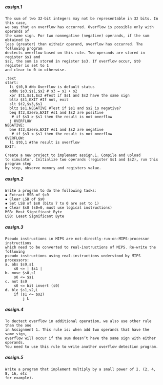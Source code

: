 ##### assign.1
    The sum of two 32-bit integers may not be representable in 32 bits. In this case, 
    we say that an overflow has occurred. Overflow is possible only with operands of 
    the same sign. For two nonnegative (negative) operands, if the sum obtained is 
    less (greater) than eitheir operand, overflow has occurred. The following program 
    dectects overflow based on this rule. Two operands are stored in register $s1 and 
    $s2, the sum is stored in register $s3. If overflow occur, $t0 register is set to 1 
    and clear to 0 in otherwise.

    .text
    start:
      li $t0,0 #No Overflow is default status
      addu $s3,$s1,$s2 # s3 = s1 + s2
      xor $t1,$s1,$s2 #Test if $s1 and $s2 have the same sign
      bltz $t1,EXIT #If not, exit
      slt $t2,$s3,$s1
      bltz $s1,NEGATIVE #Test if $s1 and $s2 is negative?
      beq $t2,$zero,EXIT #s1 and $s2 are positive
       # if $s3 > $s1 then the result is not overflow
      j OVERFLOW
    NEGATIVE:
      bne $t2,$zero,EXIT #s1 and $s2 are negative
       # if $s3 < $s1 then the result is not overflow
    OVERFLOW:
      li $t0,1 #the result is overflow
    EXIT:

    Create a new project to implement assign.1. Compile and upload 
    to simulator. Initialize two operands (register $s1 and $s2), run this program step 
    by step, observe memory and registers value.
##### assign.2
    Write a program to do the following tasks:
    ▪ Extract MSB of $s0
    ▪ Clear LSB of $s0
    ▪ Set LSB of $s0 (bits 7 to 0 are set to 1)
    ▪ Clear $s0 (s0=0, must use logical instructions)
    MSB: Most Significant Byte
    LSB: Least Significant Byte
##### assign.3
    Pseudo instructions in MIPS are not-directly-run-on-MIPS-processor instructions 
    which need to be converted to real-instructions of MIPS. Re-write the following 
    pseudo instructions using real-instructions understood by MIPS processors:
    a. abs $s0,s1
        s0 <= | $s1 |
    b. move $s0,s1
        s0 <= $s1
    c. not $s0
        s0 <= bit invert (s0)
    d. ble $s1,s2,L
        if (s1 <= $s2) 
            j L
##### assign.4
    To dectect overflow in additional operation, we also use other rule than the one 
    in Assignment 1. This rule is: when add two operands that have the same sign, 
    overflow will occur if the sum doesn’t have the same sign with either operands. 
    You need to use this rule to write another overflow detection program.
##### assign.5
    Write a program that implement multiply by a small power of 2. (2, 4, 8, 16, etc 
    for example).
